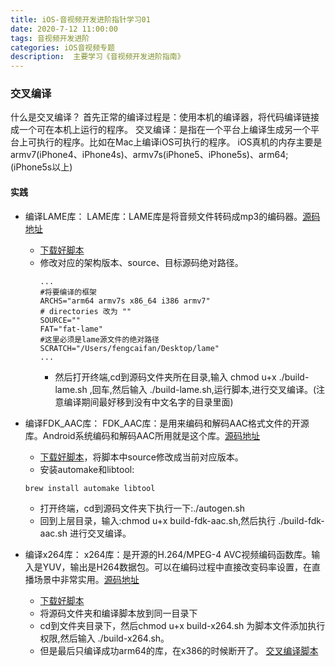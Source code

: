 ```yaml
---
title: iOS-音视频开发进阶指针学习01
date: 2020-7-12 11:00:00
tags: 音视频开发进阶
categories: iOS音视频专题
description:  主要学习《音视频开发进阶指南》
---
```


### 交叉编译
什么是交叉编译？
首先正常的编译过程是：使用本机的编译器，将代码编译链接成一个可在本机上运行的程序。
交叉编译：是指在一个平台上编译生成另一个平台上可执行的程序。比如在Mac上编译iOS可执行的程序。
iOS真机的内存主要是armv7(iPhone4、iPhone4s)、armv7s(iPhone5、iPhone5s)、arm64;(iPhone5s以上)
#### 实践

* 编译LAME库：
  LAME库：LAME库是将音频文件转码成mp3的编码器。[源码地址](https://sourceforge.net/projects/lame/files/lame/)
  * [下载好脚本](https://github.com/kewlbear/lame-ios-build)
  * 修改对应的架构版本、source、目标源码绝对路径。
	```
	...
	#将要编译的框架
	ARCHS="arm64 armv7s x86_64 i386 armv7"
	# directories 改为 ""
	SOURCE=""
	FAT="fat-lame"	
	#这里必须是lame源文件的绝对路径
	SCRATCH="/Users/fengcaifan/Desktop/lame"
	...
	```
	* 然后打开终端,cd到源码文件夹所在目录,输入 chmod u+x ./build-lame.sh ,回车,然后输入 ./build-lame.sh,运行脚本,进行交叉编译。(注意编译期间最好移到没有中文名字的目录里面)

* 编译FDK_AAC库：
FDK_AAC库：是用来编码和解码AAC格式文件的开源库。Android系统编码和解码AAC所用就是这个库。[源码地址](https://sourceforge.net/p/opencore-amr/fdk-aac/ci/v0.1.5/tree/)
	* [下载好脚本](https://github.com/kewlbear/fdk-aac-build-script-for-iOS)，将脚本中source修改成当前对应版本。
	* 安装automake和libtool:
	```
	brew install automake libtool
	```
	* 打开终端，cd到源码文件夹下执行一下:./autogen.sh
	* 回到上层目录，输入:chmod u+x build-fdk-aac.sh,然后执行 ./build-fdk-aac.sh 进行交叉编译。
* 编译x264库：
x264库：是开源的H.264/MPEG-4 AVC视频编码函数库。输入是YUV，输出是H264数据包。可以在编码过程中直接改变码率设置，在直播场景中非常实用。[源码地址](http://www.videolan.org/developers/x264.html)
	* [下载好脚本](https://github.com/kewlbear/x264-ios)
	* 将源码文件夹和编译脚本放到同一目录下
	* cd到文件夹目录下，然后chmod u+x build-x264.sh 为脚本文件添加执行权限,然后输入 ./build-x264.sh。
	* 但是最后只编译成功arm64的库，在x386的时候断开了。
[交叉编译脚本](https://www.jianshu.com/p/622a016ae2da)

### 